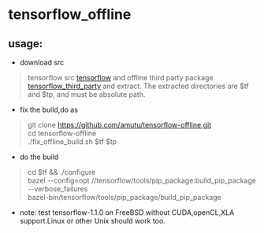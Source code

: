 # tensorflow_offline

## usage:

* download src
> tensorflow src [tensorflow](https://github.com/tensorflow/tensorflow/releases) and offline third party package [tensorflow_third_party](https://github.com/amutu/tensorflow_third_party/release) and extract. The extracted directories are $tf and $tp, and must be absolute path.

* fix the build,do as
> git clone https://github.com/amutu/tensorflow-offline.git  
> cd tensorflow-offline  
> ./fix_offline_build.sh $tf $tp  

* do the build
> cd $tf && ./configure  
> bazel --config=opt //tensorflow/tools/pip_package:build_pip_package --verbose_failures  
> bazel-bin/tensorflow/tools/pip_package/build_pip_package  

* note:
test tensorflow-1.1.0 on FreeBSD without CUDA,openCL,XLA support.Linux or other Unix should work too.
